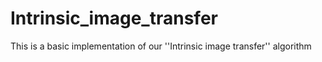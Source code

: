 # Intrinsic_image_transfer

This is a basic implementation of our ''Intrinsic image transfer'' algorithm
